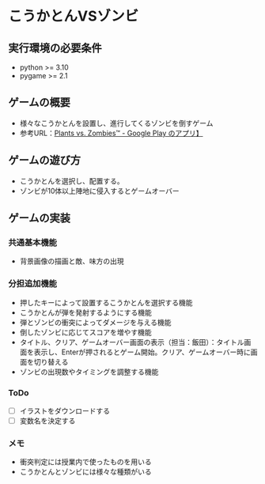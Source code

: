 # こうかとんVSゾンビ

## 実行環境の必要条件
* python >= 3.10
* pygame >= 2.1

## ゲームの概要
* 様々なこうかとんを設置し、進行してくるゾンビを倒すゲーム
* 参考URL：[Plants vs. Zombies™ - Google Play のアプリ】](https://play.google.com/store/apps/details?id=com.ea.game.pvzfree_row&hl=ja)

## ゲームの遊び方
* こうかとんを選択し、配置する。
* ゾンビが10体以上陣地に侵入するとゲームオーバー

## ゲームの実装
### 共通基本機能
* 背景画像の描画と敵、味方の出現

### 分担追加機能
* 押したキーによって設置するこうかとんを選択する機能
* こうかとんが弾を発射するようにする機能
* 弾とゾンビの衝突によってダメージを与える機能
* 倒したゾンビに応じてスコアを増やす機能
* タイトル、クリア、ゲームオーバー画面の表示（担当：飯田）：タイトル画面を表示し、Enterが押されるとゲーム開始。クリア、ゲームオーバー時に画面を切り替える
* ゾンビの出現数やタイミングを調整する機能

### ToDo
- [ ] イラストをダウンロードする
- [ ] 変数名を決定する

### メモ
* 衝突判定には授業内で使ったものを用いる
* こうかとんとゾンビには様々な種類がいる
